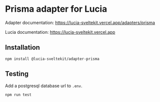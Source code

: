 # Prisma adapter for Lucia

Adapter documentation: https://lucia-sveltekit.vercel.app/adapters/prisma

Lucia documentation: https://lucia-sveltekit.vercel.app

## Installation

```
npm install @lucia-sveltekit/adapter-prisma
```

## Testing

Add a postgresql database url to `.env`.

```
npm run test
```